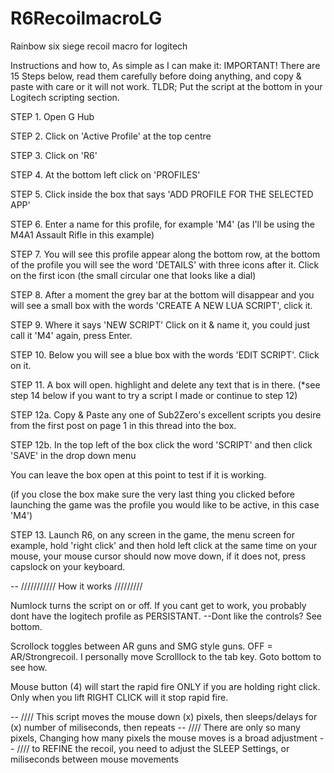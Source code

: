 # R6RecoilmacroLG
Rainbow six siege recoil macro for logitech

Instructions and how to, As simple as I can make it:
IMPORTANT! There are 15 Steps below, read them carefully before doing anything, and copy & paste with care or it will not work.
TLDR; Put the script at the bottom in your Logitech scripting section.

STEP 1. Open G Hub

STEP 2. Click on 'Active Profile' at the top centre

STEP 3. Click on 'R6'

STEP 4. At the bottom left click on 'PROFILES'

STEP 5. Click inside the box that says 'ADD PROFILE FOR THE SELECTED APP'

STEP 6. Enter a name for this profile, for example 'M4' (as I'll be using the M4A1 Assault Rifle in this example)

STEP 7. You will see this profile appear along the bottom row, at the bottom of the profile you will see the word 'DETAILS' with three icons after it. Click on the first icon (the 
small circular one that looks like a dial)

STEP 8. After a moment the grey bar at the bottom will disappear and you will see a small box with the words 'CREATE A NEW LUA SCRIPT', click it.

STEP 9. Where it says 'NEW SCRIPT' Click on it & name it, you could just call it 'M4' again, press Enter.

STEP 10. Below you will see a blue box with the words 'EDIT SCRIPT'. Click on it.

STEP 11. A box will open. highlight and delete any text that is in there. (*see step 14 below if you want to try a script I made or continue to step 12)

STEP 12a. Copy & Paste any one of Sub2Zero's excellent scripts you desire from the first post on page 1 in this thread into the box.

STEP 12b. In the top left of the box click the word 'SCRIPT' and then click 'SAVE' in the drop down menu

You can leave the box open at this point to test if it is working.

(if you close the box make sure the very last thing you clicked before launching the game was the profile you would like to be active, in this case 'M4')

STEP 13. Launch R6, on any screen in the game, the menu screen for example, hold 'right click' and then hold left click at the same time on your mouse, your mouse cursor should now move down, if it does not, press capslock on your keyboard.

-- /////////// How it works /////////

Numlock turns the script on or off. If you cant get to work, you probably dont have the logitech profile as PERSISTANT. --Dont like the controls? See bottom.

Scrollock toggles between AR guns and SMG style guns. OFF = AR/Strongrecoil. I personally move Scrolllock to the tab key. Goto bottom to see how.

Mouse button (4) will start the rapid fire ONLY if you are holding right click. Only when you lift RIGHT CLICK will it stop rapid fire.

-- //// This script moves the mouse down (x) pixels, then sleeps/delays for (x) number of miliseconds, then repeats
-- //// There are only so many pixels, Changing how many pixels the mouse moves is a broad adjustment
-- //// to REFINE the recoil, you need to adjust the SLEEP Settings, or miliseconds between mouse movements
